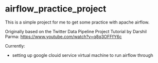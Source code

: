 # airflow_practice_project
This is a simple project for me to get some practice with apache airflow.

Originally based on the Twitter Data Pipeline Project Tutorial by Darshil Parma: https://www.youtube.com/watch?v=q8q3OFFfY6c


Currently:
- setting up google clouid service virtual machine to run airflow through

